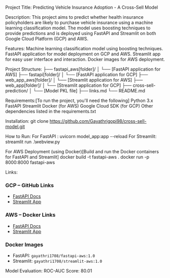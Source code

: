 Project Title: Predicting Vehicle Insurance Adoption - A Cross-Sell Model

Description:
This project aims to predict whether health insurance policyholders are likely to purchase vehicle insurance using a machine learning classification model. The model uses boosting techniques to provide predictions and is deployed using FastAPI and Streamlit on both Google Cloud Platform (GCP) and AWS.

Features:
Machine learning classification model using boosting techniques.
FastAPI application for model deployment on GCP and AWS.
Streamlit app for easy user interface and interaction.
Docker images for AWS deployment.

Project Structure:
├── fastapi_aws[folder]/
│   └── [FastAPI application for AWS]
├── fastapi[folder]/
│   └── [FastAPI application for GCP]
├── web_app_aws[folder]/
│   └── [Streamlit application for AWS]
├── web_app[folder]/
│   └── [Streamlit application for GCP]
├── cross-sell-prediction/
│   └── [Model PKL file]
├── links.md
└── README.md

Requirements:[To run the project, you'll need the following]
Python 3.x
FastAPI
Streamlit
Docker (for AWS)
Google Cloud SDK (for GCP)
Other dependencies listed in the requirements.txt

Installation:
git clone https://github.com/Gayathrigopi98/cross-sell-model.git

How to Run:
For FastAPI  : uvicorn model_app:app --reload
For Streamlit: streamlit run .\webview.py

For AWS Deployment (using Docker)[Build and run the Docker containers for FastAPI and Streamlit]
docker build -t fastapi-aws .
docker run -p 8000:8000 fastapi-aws

Links:
### GCP – GitHub Links
- [FastAPI Docs](https://cross-sell-model-fastapi-46604026246.us-central1.run.app/docs#/default/predict_predict_post)
- [Streamlit App](https://cross-sell-model-webapp-46604026246.us-central1.run.app)

### AWS – Docker Links
- [FastAPI Docs](https://container-service-1.m6kb1avhqx16c.ap-south-1.cs.amazonlightsail.com/docs#/default/predict_predict_post)
- [Streamlit App](https://container-service-2.m6kb1avhqx16c.ap-south-1.cs.amazonlightsail.com/)

### Docker Images
- FastAPI: `gayathri1708/fastapi-aws:1.0`
- Streamlit: `gayathri1708/streamlit-aws:1.0`

  
Model Evaluation:
ROC-AUC Score: 80.01

